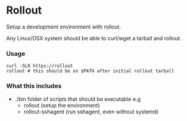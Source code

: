 # Rollout

Setup a development environment with rollout.

Any Linux/OSX system should be able to curl/wget a tarball and rollout.

### Usage

`curl -SLO https://rollout`  
`rollout # this should be on $PATH after initial rollout tarball`

### What this includes

- ./bin folder of scripts that should be executable e.g
  - rollout (setup the environment)
  - rollout-sshagent (run sshagent, even without systemd)
